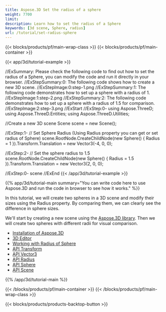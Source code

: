 ```yaml
---
title: Aspose.3D Set the radius of a sphere
weight: 7700
limit: 
description: Learn how to set the radius of a Sphere
keywords: [3d scene, Sphere, radius]
url: /tutorial/set-radius-sphere
---
```


{{< blocks/products/pf/main-wrap-class >}}
{{< blocks/products/pf/main-container >}}

{{< app/3d/tutorial-example >}}


//ExSummary: Please check the following code to find out how to set the radius of a Sphere, you can modify the code and run it directly in your browser.
//ExStepSummary:0: The following code shows how to create a new 3D scene.
//ExStepImage:0:step-1.png
//ExStepSummary:1: The following code demonstrates how to set up a sphere with a radius of 1.
//ExStepImage:1:step-2.png
//ExStepSummary:2: The following code demonstrates how to set up a sphere with a radius of 1.5 for comparison.
//ExStepImage:2:step-3.png
//ExStart
//ExStep:0-
using Aspose.ThreeD;
using Aspose.ThreeD.Entities;
using Aspose.ThreeD.Utilities;

//Create a new 3D scene
Scene scene = new Scene();

//ExStep:1-
// Set Sphere Radius (Using Radius property you can get or set radius of Sphere)
scene.RootNode.CreateChildNode(new Sphere() { Radius = 1 }).Transform.Translation = new Vector3(-4, 0, 0);

//ExStep:2-
// Set the sphere radius to 1.5
scene.RootNode.CreateChildNode(new Sphere() { Radius = 1.5 }).Transform.Translation = new Vector3(2, 0, 0);

//ExStep:0-
scene
//ExEnd
{{< /app/3d/tutorial-example >}}

{{% app/3d/tutorial-main summary="You can write code here to use Aspose.3D and run the code in browser to see how it works." %}}

In this tutorial, we will create two spheres in a 3D scene and modify their sizes using the Radius property. By comparing them, we can clearly see the difference in sphere sizes.

We'll start by creating a new scene using the <a href="https://www.nuget.org/packages/Aspose.3D">Aspose.3D library</a>. Then we will create two spheres with different radii for visual comparison.

* [Installation of Aspose.3D](https://docs.aspose.com/3d/net/installation/)
* [3D Editor](https://products.aspose.app/3d/editor/)
* [Working with Radius of Sphere](https://docs.aspose.com/3d/net/working-with-radius-of-sphere/)
* [API Transform](https://reference.aspose.com/3d/net/aspose.threed/transform/)
* [API Vector3](https://reference.aspose.com/3d/net/aspose.threed.utilities/vector3/)
* [API Radius](https://reference.aspose.com/3d/net/aspose.threed.entities/sphere/radius/)
* [API Sphere](https://reference.aspose.com/3d/net/aspose.threed.entities/sphere/)
* [API Scene](https://reference.aspose.com/3d/net/aspose.threed/scene/)

{{% /app/3d/tutorial-main %}}

{{< /blocks/products/pf/main-container >}}
{{< /blocks/products/pf/main-wrap-class >}}

{{< blocks/products/products-backtop-button >}}


